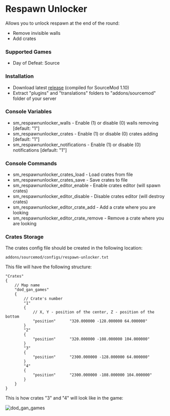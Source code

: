 # Respawn Unlocker

Allows you to unlock respawn at the end of the round:

* Remove invisible walls
* Add crates

### Supported Games

* Day of Defeat: Source

### Installation

* Download latest [release](https://github.com/dronelektron/respawn-unlocker/releases) (compiled for SourceMod 1.10)
* Extract "plugins" and "translations" folders to "addons/sourcemod" folder of your server

### Console Variables

* sm_respawnunlocker_walls - Enable (1) or disable (0) walls removing [default: "1"]
* sm_respawnunlocker_crates - Enable (1) or disable (0) crates adding [default: "1"]
* sm_respawnunlocker_notifications - Enable (1) or disable (0) notifications [default: "1"]

### Console Commands

* sm_respawnunlocker_crates_load - Load crates from file
* sm_respawnunlocker_crates_save - Save crates to file
* sm_respawnunlocker_editor_enable - Enable crates editor (will spawn crates)
* sm_respawnunlocker_editor_disable - Disable crates editor (will destroy crates)
* sm_respawnunlocker_editor_crate_add - Add a crate where you are looking
* sm_respawnunlocker_editor_crate_remove - Remove a crate where you are looking

### Crates Storage

The crates config file should be created in the following location:

```
addons/sourcemod/configs/respawn-unlocker.txt
```

This file will have the following structure:

```
"Crates"
{
    // Map name
    "dod_gan_games"
    {
        // Crate's number
        "1"
        {
            // X, Y - position of the center, Z - position of the bottom
            "position"      "320.000000 -128.000000 64.000000"
        }
        "2"
        {
            "position"      "320.000000 -108.000000 104.000000"
        }
        "3"
        {
            "position"      "2300.000000 -128.000000 64.000000"
        }
        "4"
        {
            "position"      "2300.000000 -108.000000 104.000000"
        }
    }
}
```

This is how crates "3" and "4" will look like in the game:

![dod_gan_games](https://i.imgur.com/uxp9rcY.png)
